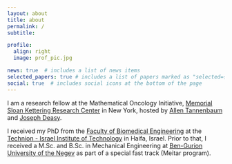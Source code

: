 ```yaml
---
layout: about
title: about
permalink: /
subtitle: 

profile:
  align: right
  image: prof_pic.jpg

news: true  # includes a list of news items
selected_papers: true # includes a list of papers marked as "selected={true}"
social: true  # includes social icons at the bottom of the page
---
```


I am a research fellow at the Mathematical Oncology Initiative, [Memorial Sloan Kettering Research Center](https://www.mskcc.org/research/ski) in New York, hosted by [Allen Tannenbaum](https://www.mskcc.org/profile/allen-tannenbaum) and [Joseph Deasy](https://www.mskcc.org/research-areas/labs/joseph-deasy). 

I received my PhD from the [Faculty of Biomedical Engineering](https://bme.technion.ac.il/en/) at the [Technion - Israel Institute of Technology](https://www.technion.ac.il/) in Haifa, Israel. Prior to that, I received a M.Sc. and B.Sc. in Mechanical Engineering at [Ben-Gurion University of the Negev](https://in.bgu.ac.il/en/) as part of a special fast track (Meitar program). 
